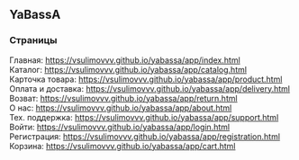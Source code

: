 ## YaBassA

### Страницы

Главная: https://vsulimovvv.github.io/yabassa/app/index.html  
Каталог: https://vsulimovvv.github.io/yabassa/app/catalog.html  
Карточка товара: https://vsulimovvv.github.io/yabassa/app/product.html  
Оплата и доставка: https://vsulimovvv.github.io/yabassa/app/delivery.html  
Возват: https://vsulimovvv.github.io/yabassa/app/return.html  
О нас: https://vsulimovvv.github.io/yabassa/app/about.html  
Тех. поддержка: https://vsulimovvv.github.io/yabassa/app/support.html  
Войти: https://vsulimovvv.github.io/yabassa/app/login.html  
Регистрация: https://vsulimovvv.github.io/yabassa/app/registration.html  
Корзина: https://vsulimovvv.github.io/yabassa/app/cart.html  
